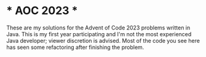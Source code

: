 # * AOC 2023 *

These are my solutions for the Advent of Code 2023 problems written in Java. 
This is my first year participating and I'm not the most experienced Java developer; viewer discretion is advised.
Most of the code you see here has seen some refactoring after finishing the problem.
